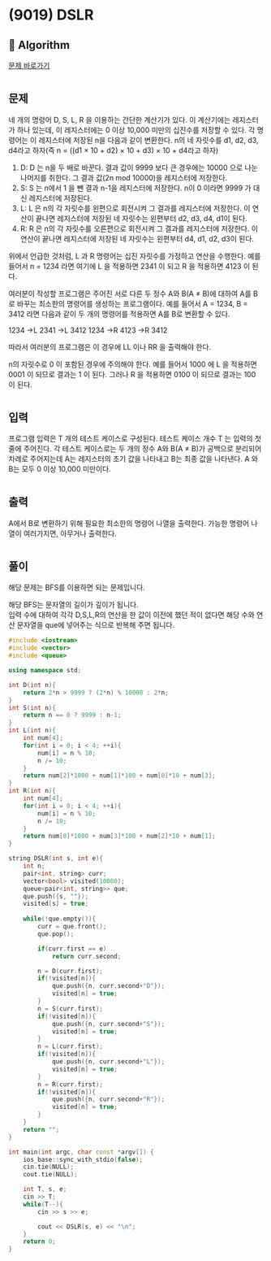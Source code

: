 # (9019) DSLR
## :100: Algorithm
[문제 바로가기](https://www.acmicpc.net/problem/9019)
#
## 문제
네 개의 명령어 D, S, L, R 을 이용하는 간단한 계산기가 있다. 이 계산기에는 레지스터가 하나 있는데, 이 레지스터에는 0 이상 10,000 미만의 십진수를 저장할 수 있다. 각 명령어는 이 레지스터에 저장된 n을 다음과 같이 변환한다. n의 네 자릿수를 d1, d2, d3, d4라고 하자(즉 n = ((d1 × 10 + d2) × 10 + d3) × 10 + d4라고 하자)

1. D: D 는 n을 두 배로 바꾼다. 결과 값이 9999 보다 큰 경우에는 10000 으로 나눈 나머지를 취한다. 그 결과 값(2n mod 10000)을 레지스터에 저장한다.
2. S: S 는 n에서 1 을 뺀 결과 n-1을 레지스터에 저장한다. n이 0 이라면 9999 가 대신 레지스터에 저장된다.
3. L: L 은 n의 각 자릿수를 왼편으로 회전시켜 그 결과를 레지스터에 저장한다. 이 연산이 끝나면 레지스터에 저장된 네 자릿수는 왼편부터 d2, d3, d4, d1이 된다.
4. R: R 은 n의 각 자릿수를 오른편으로 회전시켜 그 결과를 레지스터에 저장한다. 이 연산이 끝나면 레지스터에 저장된 네 자릿수는 왼편부터 d4, d1, d2, d3이 된다.

위에서 언급한 것처럼, L 과 R 명령어는 십진 자릿수를 가정하고 연산을 수행한다. 예를 들어서 n = 1234 라면 여기에 L 을 적용하면 2341 이 되고 R 을 적용하면 4123 이 된다.

여러분이 작성할 프로그램은 주어진 서로 다른 두 정수 A와 B(A ≠ B)에 대하여 A를 B로 바꾸는 최소한의 명령어를 생성하는 프로그램이다. 예를 들어서 A = 1234, B = 3412 라면 다음과 같이 두 개의 명령어를 적용하면 A를 B로 변환할 수 있다.

1234 →L 2341 →L 3412
1234 →R 4123 →R 3412

따라서 여러분의 프로그램은 이 경우에 LL 이나 RR 을 출력해야 한다.

n의 자릿수로 0 이 포함된 경우에 주의해야 한다. 예를 들어서 1000 에 L 을 적용하면 0001 이 되므로 결과는 1 이 된다. 그러나 R 을 적용하면 0100 이 되므로 결과는 100 이 된다.
#
## 입력
프로그램 입력은 T 개의 테스트 케이스로 구성된다. 테스트 케이스 개수 T 는 입력의 첫 줄에 주어진다. 각 테스트 케이스로는 두 개의 정수 A와 B(A ≠ B)가 공백으로 분리되어 차례로 주어지는데 A는 레지스터의 초기 값을 나타내고 B는 최종 값을 나타낸다. A 와 B는 모두 0 이상 10,000 미만이다.
#
## 출력
A에서 B로 변환하기 위해 필요한 최소한의 명령어 나열을 출력한다. 가능한 명령어 나열이 여러가지면, 아무거나 출력한다.
#
## 풀이
해당 문제는 BFS를 이용하면 되는 문제입니다.  

해당 BFS는 문자열의 길이가 깊이가 됩니다.  
입력 수에 대하여 각각 D,S,L,R의 연산을 한 값이 이전에 했던 적이 없다면 해당 수와 연산 문자열을 que에 넣어주는 식으로 반복해 주면 됩니다.  

```cpp
#include <iostream>
#include <vector>
#include <queue>

using namespace std;

int D(int n){
    return 2*n > 9999 ? (2*n) % 10000 : 2*n;
}
int S(int n){
    return n == 0 ? 9999 : n-1;
}
int L(int n){
    int num[4];
    for(int i = 0; i < 4; ++i){
        num[i] = n % 10;
        n /= 10;
    }
    return num[2]*1000 + num[1]*100 + num[0]*10 + num[3];
}
int R(int n){
    int num[4];
    for(int i = 0; i < 4; ++i){
        num[i] = n % 10;
        n /= 10;
    }
    return num[0]*1000 + num[3]*100 + num[2]*10 + num[1];
}

string DSLR(int s, int e){
    int n;
    pair<int, string> curr;
    vector<bool> visited(10000);
    queue<pair<int, string>> que;
    que.push({s, ""});
    visited[s] = true;
    
    while(!que.empty()){
        curr = que.front();
        que.pop();

        if(curr.first == e)
            return curr.second;

        n = D(curr.first);
        if(!visited[n]){
            que.push({n, curr.second+"D"});
            visited[n] = true;
        }
        n = S(curr.first);
        if(!visited[n]){
            que.push({n, curr.second+"S"});
            visited[n] = true;
        }
        n = L(curr.first);
        if(!visited[n]){
            que.push({n, curr.second+"L"});
            visited[n] = true;
        }
        n = R(curr.first);
        if(!visited[n]){
            que.push({n, curr.second+"R"});
            visited[n] = true;
        }
    }
    return "";
}

int main(int argc, char const *argv[]) {
    ios_base::sync_with_stdio(false);
    cin.tie(NULL);
    cout.tie(NULL);

    int T, s, e;
    cin >> T;
    while(T--){
        cin >> s >> e;

        cout << DSLR(s, e) << "\n";
    }
    return 0;
}

```